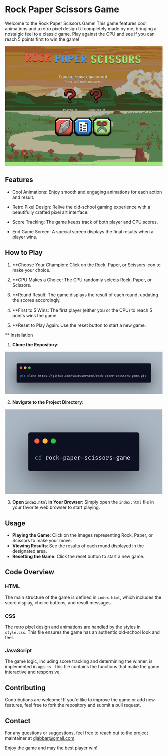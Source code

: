 # Rock Paper Scissors Game

Welcome to the Rock Paper Scissors Game! This game features cool animations and a retro pixel design UI completely made by me, bringing a nostalgic feel to a classic game. Play against the CPU and see if you can reach 5 points first to win the game!



![Game screenshot](assets/images/game-ss.png)



## Features
- Cool Animations: Enjoy smooth and engaging animations for each action and result.

- Retro Pixel Design: Relive the old-school gaming experience with a beautifully crafted pixel art interface.

- Score Tracking: The game keeps track of both player and CPU scores.

- End Game Screen: A special screen displays the final results when a player wins.



## How to Play
1. **Choose Your Champion: Click on the Rock, Paper, or Scissors icon to make your choice.

2. **CPU Makes a Choice: The CPU randomly selects Rock, Paper, or Scissors.

3. **Round Result: The game displays the result of each round, updating the scores accordingly.

4. **First to 5 Wins: The first player (either you or the CPU) to reach 5 points wins the game.

5. **Reset to Play Again: Use the reset button to start a new game.



** Installation
1. **Clone the Repository**:
    
![How to clone repository](assets/images/git%20clone.png)

2. **Navigate to the Project Directory**:
    
![Change Directory to repository](assets/images/git-cd.png)

3. **Open `index.html` in Your Browser**: Simply open the `index.html` file in your favorite web browser to start playing.



## Usage

- **Playing the Game**: Click on the images representing Rock, Paper, or Scissors to make your move.
- **Viewing Results**: See the results of each round displayed in the designated area.
- **Resetting the Game**: Click the reset button to start a new game.



## Code Overview

### HTML

The main structure of the game is defined in `index.html`, which includes the score display, choice buttons, and result messages.

### CSS

The retro pixel design and animations are handled by the styles in `style.css`. This file ensures the game has an authentic old-school look and feel.

### JavaScript

The game logic, including score tracking and determining the winner, is implemented in `app.js`. This file contains the functions that make the game interactive and responsive.

## Contributing

Contributions are welcome! If you'd like to improve the game or add new features, feel free to fork the repository and submit a pull request.

## Contact

For any questions or suggestions, feel free to reach out to the project maintainer at [djabbar@gmail.com](mailto:djabbar51@gmail.com).

Enjoy the game and may the best player win!
